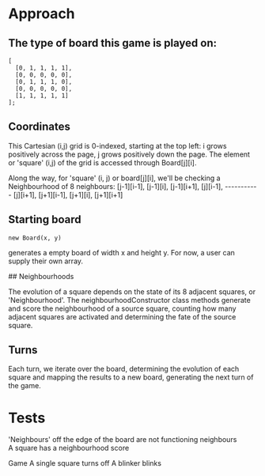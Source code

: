 # Approach

## The type of board this game is played on:

```
[
  [0, 1, 1, 1, 1],
  [0, 0, 0, 0, 0],
  [0, 1, 1, 1, 0],
  [0, 0, 0, 0, 0],
  [1, 1, 1, 1, 1]
];
```

## Coordinates

This Cartesian (i,j) grid is 0-indexed, starting at the top left: i grows positively across the page, j grows positively down the page.
The element or 'square' (i,j) of the grid is accessed through Board[j][i].

Along the way, for 'square' (i, j) or board[j][i], we'll be checking a Neighbourhood of 8 neighbours:
[j-1][i-1], [j-1][i], [j-1][i+1],
[j][i-1], ----------- [j][i+1],
[j+1][i-1], [j+1][i], [j+1][i+1]

## Starting board

```
new Board(x, y)
```

generates a empty board of width x and height y. For now, a user can supply their own array.

## Neighbourhoods

The evolution of a square depends on the state of its 8 adjacent squares, or 'Neighbourhood'. The neighbourhoodConstructor class methods generate and score the neighbourhood of a source square, counting how many adjacent squares are activated and determining the fate of the source square.

## Turns

Each turn, we iterate over the board, determining the evolution of each square and mapping the results to a new board, generating the next turn of the game.

# Tests

'Neighbours' off the edge of the board are not functioning neighbours  
A square has a neighbourhood score

Game
A single square turns off
A blinker blinks
